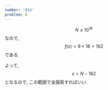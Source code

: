 ```yaml
---
number: '034'
problem: B
---
```

$$ N \leq 10^{18} $$ なので, $$ f(x) \lt 9 \times 18 = 162 $$ である.

よって, $$ x \gt N - 162 $$ となるので, この範囲で全探索すればいい.
